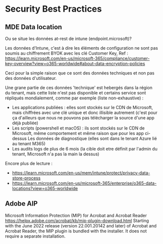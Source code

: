 # Security Best Practices

## MDE Data location
Ou se situe les données at-rest de intune (endpoint.microsoft)?

Les données d'Intune, c'est à dire les éléments de configuration ne sont pas soumis au chiffrement BYOK avec les clé Customer Key, Ref : https://learn.microsoft.com/en-us/microsoft-365/compliance/customer-key-overview?view=o365-worldwide#about-data-encryption-policies

Ceci pour la simple raison que ce sont des données techniques et non pas des données d'utilisateur.
 
Une grane partie de ces données 'technique' est hebergés dans la région du tenant, mais cette liste n'est pas disponible et certains service sont répliqués mondialement, comme par exemple (liste non-exhaustive) : 
- Les applications publiées : elles sont stockés sur le CDN de Microsoft, mais chiffrées avec une clé unique et donc illisible autrement (c'est pour ça d'ailleurs que nous ne pouvons pas télécharger la source d'une app déjà publiée)
- Les scripts (powershell et macOS) : ils sont stockés sur le CDN de Microsoft, même comportement et même raison que pour les app ci-dessus
Les données de diagnostique (elles sont dans le tenant Azure lié au tenant M365)
- Les audits logs de plus de 6 mois (la cible doit etre définit par l'admin du tenant, Microsoft n'a pas la main la dessus)
 
Encore plus de lecture :
- https://learn.microsoft.com/en-us/mem/intune/protect/privacy-data-store-process
- https://learn.microsoft.com/en-us/microsoft-365/enterprise/o365-data-locations?view=o365-worldwide

## Adobe AIP
Microsoft Information Protection (MIP) for Acrobat and Acrobat Reader
https://helpx.adobe.com/acrobat/kb/mip-plugin-download.html
Starting with the June 2022 release (version 22.001.20142 and later) of Acrobat and Acrobat Reader, the MIP plugin is bundled with the installer. It does not require a separate installation.